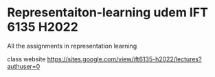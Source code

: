 # Representaiton-learning udem IFT 6135 H2022
All the assignments in representation learning

class website 
https://sites.google.com/view/ift6135-h2022/lectures?authuser=0
